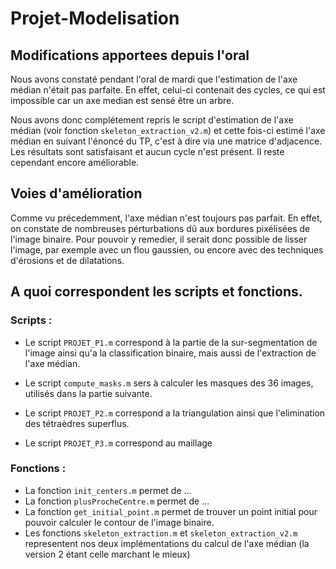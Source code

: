 # Projet-Modelisation
## Modifications apportees depuis l'oral
Nous avons constaté pendant l'oral de mardi que l'estimation de l'axe médian n'était pas parfaite. En effet, celui-ci contenait des cycles, ce qui est impossible car un axe median est sensé être un arbre.

Nous avons donc complétement repris le script d'estimation de l'axe médian (voir fonction `skeleton_extraction_v2.m`) et cette fois-ci estimé l'axe médian en suivant l'énoncé du TP, c'est à dire via une matrice d'adjacence. Les résultats sont satisfaisant et aucun cycle n'est présent. Il reste cependant encore améliorable.

## Voies d'amélioration
Comme vu précedemment, l'axe médian n'est toujours pas parfait. En effet, on constate de nombreuses pérturbations dû aux bordures pixélisées de l'image binaire. Pour pouvoir y remedier, il serait donc possible de lisser l'image, par exemple avec un flou gaussien, ou encore avec des techniques d'érosions et de dilatations. 


## A quoi correspondent les scripts et fonctions.
### Scripts : 
- Le script `PROJET_P1.m` correspond à la partie de la sur-segmentation de l'image ainsi qu'a la classification binaire, mais aussi de l'extraction de l'axe médian.

- Le script `compute_masks.m` sers à calculer les masques des 36 images, utilisés dans la partie suivante.

- Le script `PROJET_P2.m` correspond a la triangulation ainsi que l'elimination des tétraèdres superflus.

- Le script `PROJET_P3.m` correspond au maillage

### Fonctions :
- La fonction `init_centers.m` permet de ...
- La fonction `plusProcheCentre.m` permet de ...
- La fonction `get_initial_point.m` permet de trouver un point initial pour pouvoir calculer le contour de l'image binaire. 
- Les fonctions `skeleton_extraction.m` et `skeleton_extraction_v2.m` representent nos deux implémentations du calcul de l'axe médian (la version 2 étant celle marchant le mieux)
